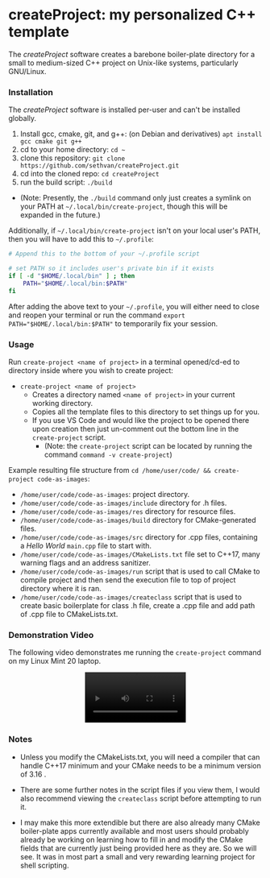 # createProject: my personalized C++ template

The *createProject* software creates a barebone boiler-plate directory for a small to medium-sized C++ project on Unix-like systems, particularly GNU/Linux.

### Installation

The *createProject* software is installed per-user and can't be installed globally.

1. Install gcc, cmake, git, and g++: (on Debian and derivatives) `apt install gcc cmake git g++`
1. cd to your home directory: `cd ~`
2. clone this repository: `git clone https://github.com/sethvan/createProject.git`
3. cd into the cloned repo: `cd createProject`
4. run the build script: `./build`
  - (Note: Presently, the `./build` command only just creates a symlink on your PATH at `~/.local/bin/create-project`, though this will be expanded in the future.)

Additionally, if `~/.local/bin/create-project` isn't on your local user's PATH, then you will have to add this to `~/.profile`:

```sh
# Append this to the bottom of your ~/.profile script

# set PATH so it includes user's private bin if it exists
if [ -d "$HOME/.local/bin" ] ; then
    PATH="$HOME/.local/bin:$PATH"
fi
```

After adding the above text to your `~/.profile`, you will either need to close and reopen your terminal or run the command `export PATH="$HOME/.local/bin:$PATH"` to temporarily fix your session.

### Usage

Run `create-project <name of project>` in a terminal opened/cd-ed to directory inside where you wish to create project:

- `create-project <name of project>`
  - Creates a directory named `<name of project>` in your current working directory.
  - Copies all the template files to this directory to set things up for you.
  - If you use VS Code and would like the project to be opened there upon creation then just un-comment out the bottom line in the `create-project` script.
    - (Note: the `create-project` script can be located by running the command `command -v create-project`)

Example resulting file structure from `cd /home/user/code/ && create-project code-as-images`:

- `/home/user/code/code-as-images`: project directory.
- `/home/user/code/code-as-images/include` directory for .h files.
- `/home/user/code/code-as-images/res` directory for resource files.
- `/home/user/code/code-as-images/build` directory for CMake-generated files.
- `/home/user/code/code-as-images/src` directory for .cpp files, containing a *Hello World* `main.cpp` file to start with.
- `/home/user/code/code-as-images/CMakeLists.txt` file set to C++17, many warning flags and an address sanitizer.
- `/home/user/code/code-as-images/run` script that is used to call CMake to compile project and then send the execution file to top of project directory where it is ran.
- `/home/user/code/code-as-images/createclass` script that is used to create basic boilerplate for class .h file, create a .cpp file and add path of .cpp file to CMakeLists.txt.


### Demonstration Video

The following video demonstrates me running the `create-project` command on my Linux Mint 20 laptop.

<div align="center">
    <video width="200" src="https://user-images.githubusercontent.com/78233173/206831297-c7798826-17fc-462f-a926-9490824f9977.mp4" />
</div>
  
### Notes

* Unless you modify the CMakeLists.txt, you will need a compiler that can handle C++17 minimum and your CMake needs to be a minimum version of 3.16 . 

* There are some further notes in the script files if you view them, I would also recommend viewing the `createclass` script before attempting to run it.  

* I may make this more extendible but there are also already many CMake boiler-plate apps currently available and most users should probably already be working on learning how to fill in and modify the CMake fields that are currently just being provided here as they are. So we will see. It was in most part
a small and very rewarding learning project for shell scripting.  



